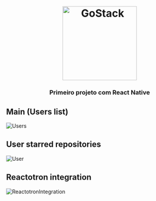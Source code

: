 <h1 align="center">
    <img alt="GoStack" src="https://rocketseat-cdn.s3-sa-east-1.amazonaws.com/bootcamp-header.png" width="200px" />
</h1>

<h3 align="center">
  Primeiro projeto com React Native
</h3>

## Main (Users list)
![Users](https://user-images.githubusercontent.com/5404361/72226981-1f8d7a00-3576-11ea-95c8-aa9998d1a483.png)

## User starred repositories
![User](https://user-images.githubusercontent.com/5404361/72227010-7430f500-3576-11ea-99a8-7165638b1da2.png)

## Reactotron integration
![ReactotronIntegration](https://user-images.githubusercontent.com/5404361/72227049-cffb7e00-3576-11ea-8c60-dd8bc5e16358.png)

